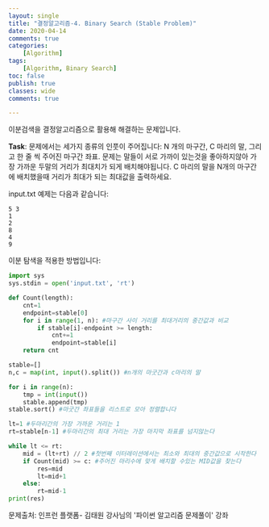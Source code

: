 ```yaml
---
layout: single
title: "결정알고리즘-4. Binary Search (Stable Problem)"
date: 2020-04-14
comments: true
categories: 
    [Algorithm]
tags:
    [Algorithm, Binary Search]
toc: false
publish: true
classes: wide
comments: true

---
```


이분검색을 결정알고리즘으로 활용해 해결하는 문제입니다.

**Task**: 문제에서는 세가지 종류의 인풋이 주어집니다: N 개의 마구간, C 마리의 말, 그리고 한 줄 씩 주어진 마구간 좌표. 문제는 말들이 서로 가까이 있는것을 좋아하지않아 가장 가까운 두말의 거리가 최대치가 되게 배치해야됩니다.  C 마리의 말을 N개의 마구간에 배치했을때 거리가 최대가 되는 최대값을 출력하세요.

input.txt 예제는 다음과 같습니다:
```
5 3
1
2
8
4
9
```

이분 탐색을 적용한 방법입니다:

```python
import sys
sys.stdin = open('input.txt', 'rt')

def Count(length):
    cnt=1
    endpoint=stable[0]
    for i in range(1, n): #마구간 사이 거리를 최대거리의 중간값과 비교
        if stable[i]-endpoint >= length:
            cnt+=1
            endpoint=stable[i]
    return cnt

stable=[]
n,c = map(int, input().split()) #n개의 마굿간과 c마리의 말

for i in range(n):
    tmp = int(input())
    stable.append(tmp)
stable.sort() #마굿간 좌표들을 리스트로 모아 정렬합니다

lt=1 #두마리간의 가장 가까운 거리는 1
rt=stable[n-1] #두마리간의 최대 거리는 가장 마지막 좌표를 넘지않는다

while lt <= rt: 
    mid = (lt+rt) // 2 #첫번째 이터레이션에서는 최소와 최대의 중간값으로 시작한다
    if Count(mid) >= c: #주어진 마리수에 맞게 배치할 수있는 MID값을 찾는다
        res=mid
        lt=mid+1
    else:
        rt=mid-1
print(res)
```




문제출처: 인프런 플랫폼- 김태원 강사님의 '파이썬 알고리즘 문제풀이' 강좌